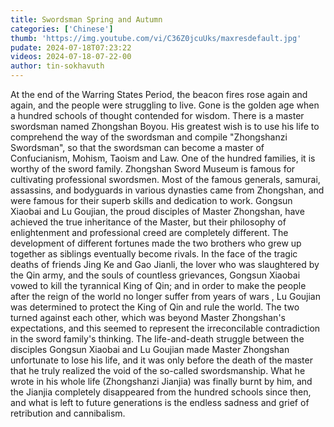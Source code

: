 ```yaml
---
title: Swordsman Spring and Autumn
categories: ['Chinese']
thumb: 'https://img.youtube.com/vi/C36Z0jcuUks/maxresdefault.jpg'
pudate: 2024-07-18T07:23:22
videos: 2024-07-18-07-22-00
author: tin-sokhavuth
---
```

At the end of the Warring States Period, the beacon fires rose again and again, and the people were struggling to live. Gone is the golden age when a hundred schools of thought contended for wisdom. There is a master swordsman named Zhongshan Boyou. His greatest wish is to use his life to comprehend the way of the swordsman and compile "Zhongshanzi Swordsman", so that the swordsman can become a master of Confucianism, Mohism, Taoism and Law. One of the hundred families, it is worthy of the sword family. Zhongshan Sword Museum is famous for cultivating professional swordsmen. Most of the famous generals, samurai, assassins, and bodyguards in various dynasties came from Zhongshan, and were famous for their superb skills and dedication to work. Gongsun Xiaobai and Lu Goujian, the proud disciples of Master Zhongshan, have achieved the true inheritance of the Master, but their philosophy of enlightenment and professional creed are completely different. The development of different fortunes made the two brothers who grew up together as siblings eventually become rivals. In the face of the tragic deaths of friends Jing Ke and Gao Jianli, the lover who was slaughtered by the Qin army, and the souls of countless grievances, Gongsun Xiaobai vowed to kill the tyrannical King of Qin; and in order to make the people after the reign of the world no longer suffer from years of wars , Lu Goujian was determined to protect the King of Qin and rule the world. The two turned against each other, which was beyond Master Zhongshan's expectations, and this seemed to represent the irreconcilable contradiction in the sword family's thinking. The life-and-death struggle between the disciples Gongsun Xiaobai and Lu Goujian made Master Zhongshan unfortunate to lose his life, and it was only before the death of the master that he truly realized the void of the so-called swordsmanship. What he wrote in his whole life (Zhongshanzi Jianjia) was finally burnt by him, and the Jianjia completely disappeared from the hundred schools since then, and what is left to future generations is the endless sadness and grief of retribution and cannibalism.